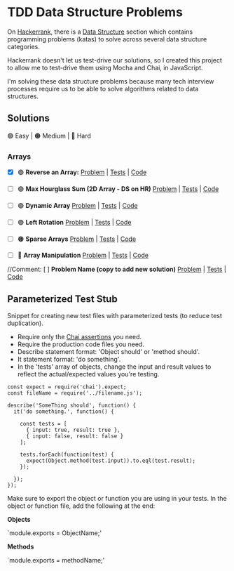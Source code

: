 # TDD Data Structure Problems

On [Hackerrank](https://www.hackerrank.com), there is a [Data Structure](https://www.hackerrank.com/domains/data-structures) section which contains programming problems (katas) to solve across several data structure categories.

Hackerrank doesn't let us test-drive our solutions, so I created this project to allow me to test-drive them using Mocha and Chai, in JavaScript.

I'm solving these data structure problems because many tech interview processes require us to be able to solve algorithms related to data structures.

## Solutions
🟢 Easy | 🟠 Medium | 🔴 Hard


### Arrays

- [x] 🟢 **Reverse an Array:** [Problem](https://www.hackerrank.com/challenges/arrays-ds/problem) | [Tests](test/reverse-array_test.js) | [Code](arrays/reverse-array.js)

- [ ] 🟢 **Max Hourglass Sum (2D Array - DS on HR)** [Problem](https://www.hackerrank.com/challenges/2d-array/problem) | [Tests]() | [Code]()

- [ ] 🟢 **Dynamic Array** [Problem](https://www.hackerrank.com/challenges/dynamic-array) | [Tests]() | [Code]()

- [ ] 🟢 **Left Rotation** [Problem](https://www.hackerrank.com/challenges/array-left-rotation) | [Tests]() | [Code]()

- [ ] 🟠 **Sparse Arrays** [Problem](https://www.hackerrank.com/challenges/sparse-arrays) | [Tests]() | [Code]()

- [ ] 🔴 **Array Manipulation** [Problem](https://www.hackerrank.com/challenges/crush) | [Tests]() | [Code]()

//Comment: [ ] **Problem Name (copy to add new solution)** [Problem]() | [Tests]() | [Code]()


## Parameterized Test Stub

Snippet for creating new test files with parameterized tests (to reduce test duplication).

- Require only the [Chai assertions](https://www.chaijs.com/guide/styles/) you need.
- Require the production code files you need.
- Describe statement format: 'Object should' or 'method should'.
- It statement format: 'do something'.
- In the 'tests' array of objects, change the input and result values to reflect the actual/expected values you're testing.


```
const expect = require('chai').expect;
const fileName = require('../filename.js');

describe('SomeThing should', function() {
  it('do something.', function() {

    const tests = [
      { input: true, result: true },
      { input: false, result: false }
    ];

    tests.forEach(function(test) {
      expect(Object.method(test.input)).to.eql(test.result);
    });

  });
});
```

Make sure to export the object or function you are using in your tests. In the object or function file, add the following at the end:

**Objects**

`module.exports = ObjectName;'

**Methods**

`module.exports = methodName;'

